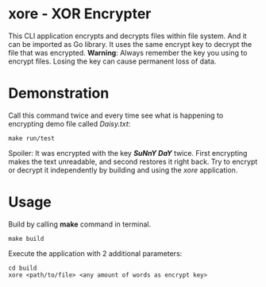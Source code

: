 # xore - XOR Encrypter

This CLI application encrypts and decrypts files within file system. And it can be imported as Go library. It uses the same encrypt key to decrypt the file that was encrypted. **Warning**: Always remember the key you using to encrypt files. Losing the key can cause permanent loss of data.

# Demonstration

Call this command twice and every time see what is happening to encrypting demo file called *Daisy.txt*:

```
make run/test
```

Spoiler: It was encrypted with the key ***SuNnY DaY*** twice. First encrypting makes the text unreadable, and second restores it right back. Try to encrypt or decrypt it independently by building and using the *xore* application.

# Usage

Build by calling **make** command in terminal.

```
make build
```

Execute the application with 2 additional parameters:

```
cd build
xore <path/to/file> <any amount of words as encrypt key>
```
